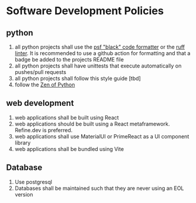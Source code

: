 # Software Development Policies

## python
1. all python projects shall use the [psf "black" code formatter](https://github.com/psf/black) or the [ruff linter](https://docs.astral.sh/ruff/). It is recommended to use a github action for formatting and that a badge be added to the projects README file
2. all python projects shall have unittests that execute automatically on pushes/pull requests
3. all python projects shall follow this style guide [tbd]
4. follow the [Zen of Python](https://en.wikipedia.org/wiki/Zen_of_Python)

## web development
1. web applications shall be built using React
2. web applications should be built using a React metaframework. Refine.dev is preferred.
3. web applications shall use MaterialUI or PrimeReact as a UI component library
4. web applications shall be bundled using Vite

## Database
1. Use postgresql
2. Databases shall be maintained such that they are never using an EOL version
